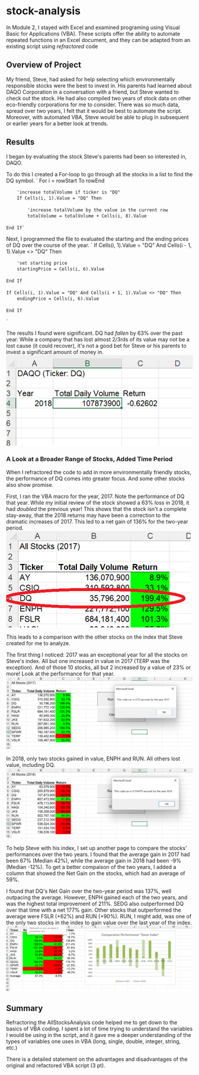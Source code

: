 # stock-analysis
In Module 2, I stayed with Excel and examined programing using Visual Basic for Applications (VBA). These scripts offer the ability to automate repeated functions in an Excel document, and they can be adapted from an existing script using _refractored_ code

## Overview of Project
My friend, Steve, had asked for help selecting which environmentally responsible stocks were the best to invest in. His parents had learned about DAQO Corporation in a conversation with a friend, but Steve wanted to check out the stock. He had also compiled two years of stock data on other eco-friendly corporations for me to consider.
There was so much data, spread over two years, I felt that it would be best to automate the script. Moreover, with automated VBA, Steve would be able to plug in subsequent or earlier years for a better look at trends.

## Results
I began by evaluating the stock Steve's parents had been so interested in, DAQO. 

To do this I created a For-loop to go through all the stocks in a list to find the DQ symbol. 
`    For i = rowStart To rowEnd
    
        'increase totalVolume if ticker is "DQ"
        If Cells(i, 1).Value = "DQ" Then
        
            'increase totalVolume by the value in the current row
            totalVolume = totalVolume + Cells(i, 8).Value
    
    End If`
    
Next, I programmed the file to evaluated the starting and the ending prices of DQ over the course of the year.
`    If Cells(i, 1).Value = "DQ" And Cells(i - 1, 1).Value <> "DQ" Then
    
        'set starting price
        startingPrice = Cells(i, 6).Value
        
    End If
    
    If Cells(i, 1).Value = "DQ" And Cells(i + 1, 1).Value <> "DQ" Then
        endingPrice = Cells(i, 6).Value
        
    End If
`

The results I found were significant. DQ had _fallen_ by 63% over the past year. While a company that has lost almost 2/3rds of its value may not be a lost cause (it could recover), it's not a good bet for Steve or his parents to invest a significant amount of money in. 
![DQ_Perf](https://github.com/JDittes/stock-analysis/blob/main/ActivityDQ_results.png)

### A Look at a Broader Range of Stocks, Added Time Period
When I refractored the code to add in more environmentally friendly stocks, the performance of DQ comes into greater focus. And some other stocks also show promise.

First, I ran the VBA macro for the year, 2017. Note the performance of DQ that year. While my initial review of the stock showed a 63% loss in 2018, it had _doubled_ the previous year! This shows that the stock isn't a complete stay-away, that the 2018 returns may have been a correction to the dramatic increases of 2017. This led to a net gain of 136% for the two-year period.
![DQ_2017](https://github.com/JDittes/stock-analysis/blob/main/DQ_2017.png)

This leads to a comparison with the other stocks on the index that Steve created for me to analyze.

The first thing I noticed: 2017 was an exceptional year for all the stocks on Steve's index. All but one increased in value in 2017 (TERP was the exception). And of those 10 stocks, all but 2 increased by a value of 23% or more! Look at the performance for that year.
![2017_index](https://github.com/JDittes/stock-analysis/blob/main/VBA_Challenge_2017.png)

In 2018, only two stocks gained in value, ENPH and RUN. All others lost value, including DQ. 
![2017_index](https://github.com/JDittes/stock-analysis/blob/main/VBA_Challenge_2018.png)

To help Steve with his index, I set up another page to compare the stocks' performances over the two years. I found that the average gain in 2017 had been 67% (Median 42%), while the average gain in 2018 had been -9% (Median -12%). To get a better compaison of the two years, I added a column that showed the Net Gain on the stocks, which had an average of 59%.

I found that DQ's Net Gain over the two-year period was 137%, well outpacing the average. However, ENPH gained each of the two years, and was the highest total improvement of 211%. SEDG also outperformed DQ over that time with a net 177% gain. Other stocks that outperformed the average were FSLR (+62%) and RUN (+90%). RUN, I might add, was one of the only two stocks in the index to gain value over the last year of the index.
![comparative_data](https://github.com/JDittes/stock-analysis/blob/main/comparative_index.png)

## Summary
Refractoring the AllStocksAnalysis code helped me to get down to the basics of VBA coding. I spent a lot of time trying to understand the variables I would be using in the script, and it gave me a deeper understanding of the types of variables one uses in VBA (long, single, double, integer, string, etc.)

There is a detailed statement on the advantages and disadvantages of the original and refactored VBA script (3 pt).
